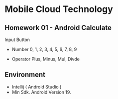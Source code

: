 # Mobile Cloud Technology

## Homework 01 - Android Calculate

Input Button

- Number
0, 1, 2, 3, 4, 5, 6, 7, 8, 9

- Operator
Plus, Minus, Mul, Divde

## Environment

- Intellij ( Android Studio )
- Min Sdk. Android Version 19.

